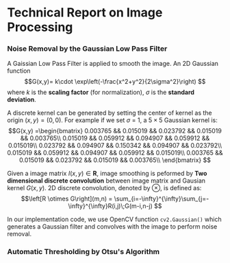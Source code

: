 # Technical Report on Image Processing

### Noise Removal by the Gaussian Low Pass Filter
A Gaissian Low Pass Filter is applied to smooth the image. An 2D Gaussian function  
$$G(x,y)= k\cdot \exp\left(-\frac{x^2+y^2}{2\sigma^2}\right)
$$ where $k$ is the **scaling factor** (for normalization), $\sigma$ is the **standard deviation**.

A discrete kernel can be generated by setting the center of kernel as the origin $(x,y)=(0,0)$. For example if we set $\sigma$ = 1, a $5\times 5$ Gaussian kernel is:
$$G(x,y) =\begin{bmatrix}
0.003765 && 0.015019 && 0.023792 && 0.015019 && 0.003765\\
0.015019 && 0.059912 && 0.094907 && 0.059912 && 0.015019\\
0.023792 && 0.094907 && 0.150342 && 0.094907 && 0.023792\\
0.015019 && 0.059912 && 0.094907 && 0.059912 && 0.015019\\
0.003765 && 0.015019 && 0.023792 && 0.015019 && 0.003765\\
\end{bmatrix}
$$

Given a image matrix $I(x,y)\in\mathbf{R}$, image smoothing is  peformed by **Two dimensional discrete convolution** between image matrix and Gausian kernel $G(x,y)$. 2D discrete convolution, denoted by $\otimes$, is defined as:
$$\left[R \otimes G\right](m,n) = \sum_{i=-\infty}^{\infty}\sum_{j=-\infty}^{\infty}R(i,j)\;G(m-i,n-j)
$$

In our implementation code, we use OpenCV function `cv2.Gaussian()` which generates a Gaussian filter and convolves with the image to perform noise removal.

### Automatic Thresholding by Otsu's Algorithm



